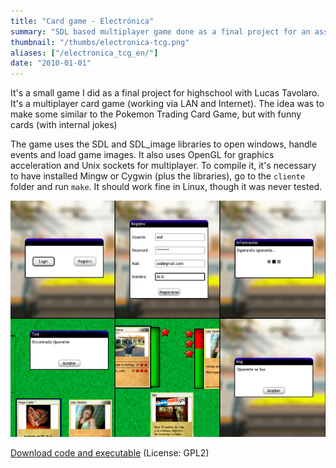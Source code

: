 ```yaml
---
title: "Card game - Electrónica"
summary: "SDL based multiplayer game done as a final project for an assignature."
thumbnail: "/thumbs/electronica-tcg.png"
aliases: ["/electronica_tcg_en/"]
date: "2010-01-01"
---
```

	
It's a small game I did as a final project for highschool with Lucas Tavolaro. It's a multiplayer card game (working via LAN and Internet). The idea was to make some similar to the Pokemon Trading Card Game, but with funny cards (with internal jokes)

The game uses the SDL and SDL_image libraries to open windows, handle events and load game images. It also uses OpenGL for graphics acceleration and Unix sockets for multiplayer. To compile it, it's necessary to have installed Mingw or Cygwin (plus the libraries), go to the `cliente` folder and run `make`. It should work fine in Linux, though it was never tested.

![Trading card game](/images/tcgort.jpg)

[Download code and executable](https://code.google.com/p/electronica-tgc/)
(License: GPL2)

